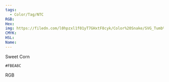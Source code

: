 ```yaml
---
tags:
  - Color/Tag/NTC
RGB:
Hex:
img: https://filedn.com/l0hpzxl1f01yT7GHxtF8cyk/Color%20Snake/SVG_Tumb%20Mass%20No%20Name/FBEA8C.svg
CMYK:
HSL:
Name:
---
```

Sweet Corn
```palette
#FBEA8C
```
RGB

